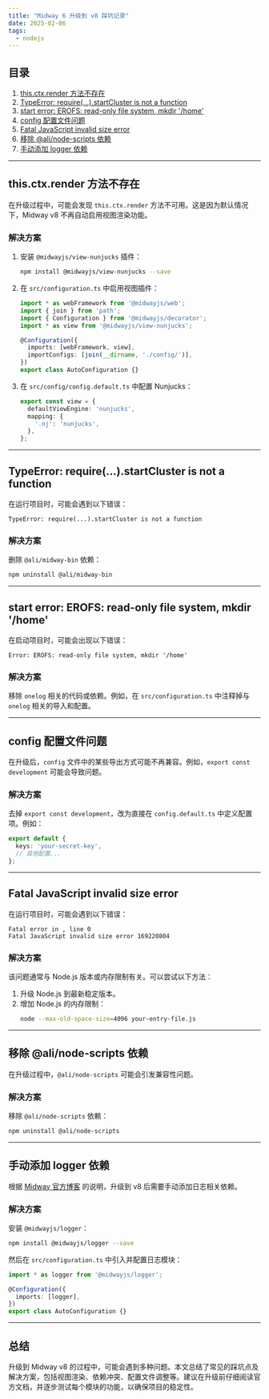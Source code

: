 ```yaml
---
title: "Midway 6 升级到 v8 踩坑记录"
date: 2025-02-06
tags:
  - nodejs
---
```


## 目录
1. [this.ctx.render 方法不存在](#thisctxrender-方法不存在)
2. [TypeError: require(...).startCluster is not a function](#typeerror-requirestartcluster-is-not-a-function)
3. [start error: EROFS: read-only file system, mkdir '/home'](#start-error-ero-fs-read-only-file-system-mkdir-home)
4. [config 配置文件问题](#config-配置文件问题)
5. [Fatal JavaScript invalid size error](#fatal-javascript-invalid-size-error)
6. [移除 @ali/node-scripts 依赖](#移除-ali-node-scripts-依赖)
7. [手动添加 logger 依赖](#手动添加-logger-依赖)

---

## this.ctx.render 方法不存在

在升级过程中，可能会发现 `this.ctx.render` 方法不可用。这是因为默认情况下，Midway v8 不再自动启用视图渲染功能。

### 解决方案
1. 安装 `@midwayjs/view-nunjucks` 插件：
   ```bash
   npm install @midwayjs/view-nunjucks --save
   ```

2. 在 `src/configuration.ts` 中启用视图插件：
   ```typescript
   import * as webFramework from '@midwayjs/web';
   import { join } from 'path';
   import { Configuration } from '@midwayjs/decorator';
   import * as view from '@midwayjs/view-nunjucks';

   @Configuration({
     imports: [webFramework, view],
     importConfigs: [join(__dirname, './config/')],
   })
   export class AutoConfiguration {}
   ```

3. 在 `src/config/config.default.ts` 中配置 Nunjucks：
   ```typescript
   export const view = {
     defaultViewEngine: 'nunjucks',
     mapping: {
       '.nj': 'nunjucks',
     },
   };
   ```

---

## TypeError: require(...).startCluster is not a function

在运行项目时，可能会遇到以下错误：
```
TypeError: require(...).startCluster is not a function
```

### 解决方案
删除 `@ali/midway-bin` 依赖：
```bash
npm uninstall @ali/midway-bin
```

---

## start error: EROFS: read-only file system, mkdir '/home'

在启动项目时，可能会出现以下错误：
```
Error: EROFS: read-only file system, mkdir '/home'
```

### 解决方案
移除 `onelog` 相关的代码或依赖。例如，在 `src/configuration.ts` 中注释掉与 `onelog` 相关的导入和配置。

---

## config 配置文件问题

在升级后，`config` 文件中的某些导出方式可能不再兼容。例如，`export const development` 可能会导致问题。

### 解决方案
去掉 `export const development`，改为直接在 `config.default.ts` 中定义配置项。例如：
```typescript
export default {
  keys: 'your-secret-key',
  // 其他配置...
};
```

---

## Fatal JavaScript invalid size error

在运行项目时，可能会遇到以下错误：
```
Fatal error in , line 0
Fatal JavaScript invalid size error 169220804
```

### 解决方案
该问题通常与 Node.js 版本或内存限制有关。可以尝试以下方法：
1. 升级 Node.js 到最新稳定版本。
2. 增加 Node.js 的内存限制：
   ```bash
   node --max-old-space-size=4096 your-entry-file.js
   ```

---

## 移除 @ali/node-scripts 依赖

在升级过程中，`@ali/node-scripts` 可能会引发兼容性问题。

### 解决方案
移除 `@ali/node-scripts` 依赖：
```bash
npm uninstall @ali/node-scripts
```

---

## 手动添加 logger 依赖

根据 [Midway 官方博客](https://midway.alibaba-inc.com/blog/release/3.13.0/) 的说明，升级到 v8 后需要手动添加日志相关依赖。

### 解决方案
安装 `@midwayjs/logger`：
```bash
npm install @midwayjs/logger --save
```

然后在 `src/configuration.ts` 中引入并配置日志模块：
```typescript
import * as logger from '@midwayjs/logger';

@Configuration({
  imports: [logger],
})
export class AutoConfiguration {}
```

---

## 总结

升级到 Midway v8 的过程中，可能会遇到多种问题。本文总结了常见的踩坑点及解决方案，包括视图渲染、依赖冲突、配置文件调整等。建议在升级前仔细阅读官方文档，并逐步测试每个模块的功能，以确保项目的稳定性。